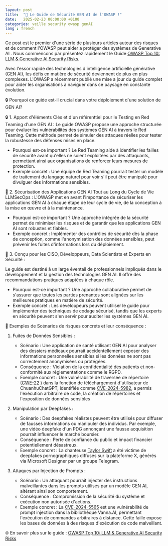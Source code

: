 ```yaml
---
layout: post
title:  "🚀 Le Guide de Sécurité GEN AI de l'OWASP !"
date:   2025-02-23 00:00:00 +0100
categories: veille security owasp genAI 
lang : french
---
```


Ce post est le premier d'une série de plusieurs articles autour des risques et de comment l'OWASP peut aider a protéger des systèmes de Generative AI . Nous 
commencons par présentez rapidement le Guide  [OWASP Top 10: LLM & Generative AI Security Risks](https://genaisecurityproject.com/llm-top-10/). 


Avec l'essor rapide des technologies d'intelligence artificielle générative (GEN AI), les défis en matière de sécurité deviennent de plus en plus complexes. 
L'OWASP a récemment publié une mise a jour du guide complet pour aider les organisations à naviguer dans ce paysage en constante évolution.

🔒 Pourquoi ce guide est-il crucial dans votre déploiement d'une solution de GEN AI?

🔒 1. Apport d'éléments Clés et d'un référenttiel  pour le Testing en Red Teaming d'une  GEN AI :
Le guide OWASP propose une approche structurée pour évaluer les vulnérabilités des systèmes GEN AI à travers le Red Teaming. Cette méthode permet de 
simuler des attaques réelles pour tester la robustesse des défenses mises en place.

- Pourquoi est-ce important ? Le Red Teaming aide à identifier les failles de sécurité avant qu'elles ne soient exploitées par des attaquants, permettant 
ainsi aux organisations de renforcer leurs mesures de protection.
- Exemple concret : Une équipe de Red Teaming pourrait tester un modèle de traitement du langage naturel pour voir s'il peut être manipulé pour divulguer 
des informations sensibles.



🔄 2. Sécurisation des Applications GEN AI Tout au Long du Cycle de Vie LLMSecOps :
L'OWASP met en avant l'importance de sécuriser les applications GEN AI à chaque étape de leur cycle de vie, de la conception à la mise en œuvre et à la 
maintenance.

- Pourquoi est-ce important ? Une approche intégrée de la sécurité permet de minimiser les risques et de garantir que les applications GEN AI sont 
robustes et fiables.
- Exemple concret : Implémenter des contrôles de sécurité dès la phase de conception, comme l'anonymisation des données sensibles, peut prévenir les 
fuites d'informations lors du déploiement.

👥 3. Conçu pour les  CISO, Développeurs, Data Scientists et Experts en Sécurité :

Le guide est destiné à un large éventail de professionnels impliqués dans le développement et la gestion des technologies GEN AI. Il offre des 
recommandations pratiques adaptées à chaque rôle.

- Pourquoi est-ce important ? Une approche collaborative permet de s'assurer que toutes les parties prenantes sont alignées sur les meilleures pratiques 
en matière de sécurité.
- Exemple concret : Les développeurs peuvent utiliser le guide pour implémenter des techniques de codage sécurisé, tandis que les experts en sécurité 
peuvent s'en servir pour auditer les systèmes GEN AI. 


🚨 Exemples de Scénarios de risques concrets et leur conséquence :

1. Fuites de Données Sensibles :
	- Scénario : Une application de santé utilisant GEN AI pour analyser des dossiers médicaux pourrait accidentellement exposer des informations 
	personnelles sensibles si les données ne sont pas correctement anonymisées ou protégées.
	- Conséquence : Violation de la confidentialité des patients et non-conformité aux réglementations comme le RGPD.
	- Exemple concret : Une vulnérabilité de traversée de répertoire ([CWE-22](https://www.cvedetails.com/cwe-details/22/Improper-Limitation-of-a-Pathname-to-a-Restricted-Directory-.html) ) dans la fonction de téléchargement d'utilisateur de 
	ChuanhuChatGPT, identifiée comme [CVE-2024-5982](https://www.cvedetails.com/cve/CVE-2024-5982/), a permis l'exécution arbitraire de code, la 
	création de répertoires et l'exposition de données sensibles 

2. Manipulation par Deepfakes :
	- Scénario : Des deepfakes réalistes peuvent être utilisés pour diffuser de fausses informations ou manipuler des individus. Par exemple, 
	une vidéo deepfake d'un PDG annonçant une fausse acquisition pourrait influencer le marché boursier.
	- Conséquence : Perte de confiance du public et impact financier potentiellement désastreux.
	- Exemple concret : La chanteuse [Taylor Swift](https://intelligence-artificielle.com/taylor-swift-victime-deepfake/) a été victime de deepfakes pornographiques diffusés sur la plateforme X, générés via 
	Microsoft Designer par un groupe Telegram. 

3. Attaques par Injection de Prompts :
	- Scénario : Un attaquant pourrait injecter des instructions malveillantes dans les prompts utilisés par un modèle GEN AI, altérant ainsi son 
	comportement.
	- Conséquence : Compromission de la sécurité du système et exécution non autorisée d'actions.
	- Exemple concret : La [CVE-2024-5565](https://github.com/advisories/GHSA-7735-w2jp-gvg6) est une vulnérabilité  de prompt injection dans la 
	bibliothèque Vanna.AI, permettant l'exécution de commandes arbitraires à distance. Cette faille expose les bases de données à des risques d'exécution 
	de code malveillant.


🌐 En savoir plus sur le guide : [OWASP Top 10: LLM & Generative AI Security Risks](https://genaisecurityproject.com/llm-top-10/)
